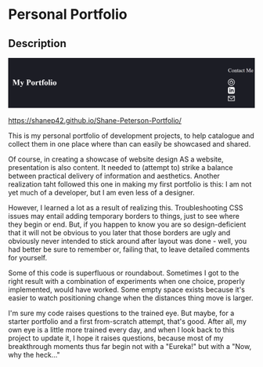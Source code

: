 # Personal Portfolio

## Description


![screenshot](./assets/screenshot.png)

https://shanep42.github.io/Shane-Peterson-Portfolio/

This is my personal portfolio of development projects, to help catalogue and collect them in one place where than can easily be showcased and shared.

Of course, in creating a showcase of website design AS a website, presentation is also content. It needed to (attempt to) strike a balance between practical delivery of information and aesthetics. Another realization taht followed this one in making my first portfolio is this: I am not yet much of a developer, but I am even less of a designer.

However, I learned a lot as a result of realizing this. Troubleshooting CSS issues may entail adding temporary borders to things, just to see where they begin or end. But, if you happen to know you are so design-deficient that it will not be obvious to you later that those borders are ugly and obviously never intended to stick around after layout was done - well, you had better be sure to remember or, failing that, to leave detailed comments for yourself.

Some of this code is superfluous or roundabout. Sometimes I got to the right result with a combination of experiments when one choice, properly implemented, would have worked. Some empty space exists because it's easier to watch positioning change when the distances thing move is larger.

I'm sure my code raises questions to the trained eye. But maybe, for a starter portfolio and a first from-scratch attempt, that's good. After all, my own eye is a little more trained every day, and when I look back to this project to update it, I hope it raises questions, because most of my breakthrough moments thus far begin not with a "Eureka!" but with a "Now, why the heck..."